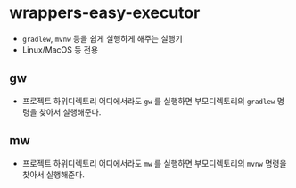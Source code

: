 # wrappers-easy-executor

* `gradlew`, `mvnw` 등을 쉽게 실행하게 해주는 실행기
* Linux/MacOS 등 전용

## gw
* 프로젝트 하위디렉토리 어디에서라도 `gw` 를 실행하면 부모디렉토리의 `gradlew` 명령을 찾아서 실행해준다.

## mw
* 프로젝트 하위디렉토리 어디에서라도 `mw` 를 실행하면 부모디렉토리의 `mvnw` 명령을 찾아서 실행해준다.
